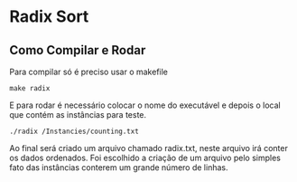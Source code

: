 # Radix Sort

## Como Compilar e Rodar

Para compilar só é preciso usar o makefile

```
make radix
```

E para rodar é necessário colocar o nome do executável e depois o local que contém as instâncias para teste.

```
./radix /Instancies/counting.txt
```

Ao final será criado um arquivo chamado radix.txt, neste arquivo irá conter os dados ordenados. Foi escolhido a criação de um arquivo pelo simples fato das instâncias conterem um grande número de linhas.
